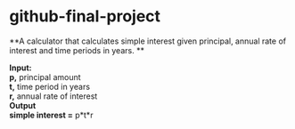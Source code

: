 # github-final-project <br>

**A calculator that calculates simple interest given principal, annual rate of interest and time periods in years.
**<br>

**Input: <br> 
    p,** principal amount <br>
    **t,** time period in years <br>
    **r,** annual rate of interest <br>
**Output <br>
    simple interest =** p\*t\*r

